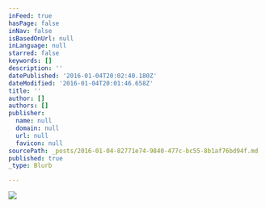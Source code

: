 ```yaml
---
inFeed: true
hasPage: false
inNav: false
isBasedOnUrl: null
inLanguage: null
starred: false
keywords: []
description: ''
datePublished: '2016-01-04T20:02:40.180Z'
dateModified: '2016-01-04T20:01:46.658Z'
title: ''
author: []
authors: []
publisher:
  name: null
  domain: null
  url: null
  favicon: null
sourcePath: _posts/2016-01-04-82771e74-9840-477c-bc55-8b1af76bd94f.md
published: true
_type: Blurb

---
```

![](https://the-grid-user-content.s3-us-west-2.amazonaws.com/b545141c-2a66-4430-953c-d35f6dbfa4c0.png)